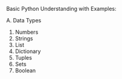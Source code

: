 Basic Python Understanding with Examples:

A. Data Types
1. Numbers
2. Strings
3. List
4. Dictionary
5. Tuples
6. Sets
7. Boolean
